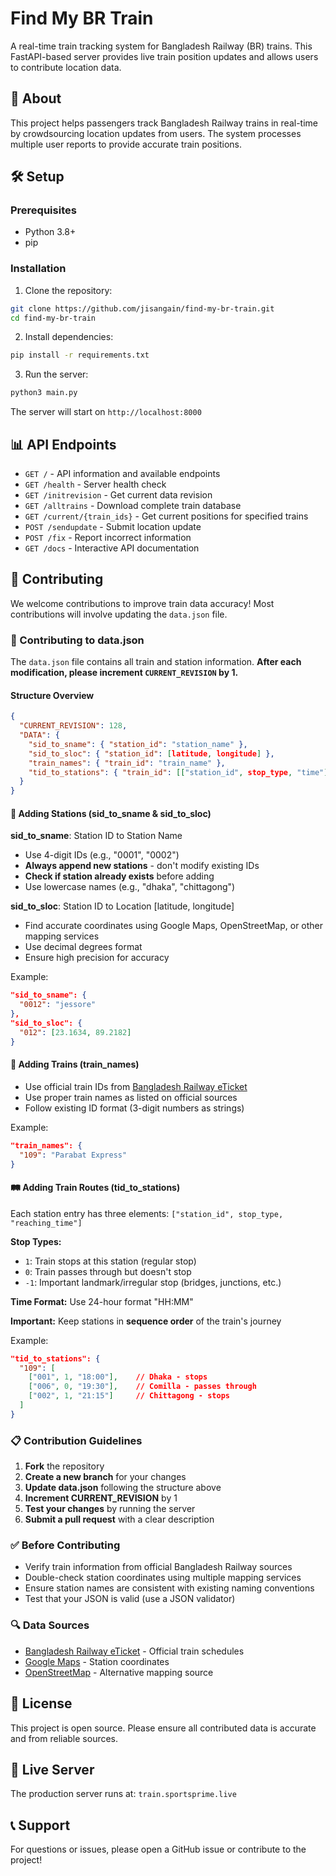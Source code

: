 # Find My BR Train

A real-time train tracking system for Bangladesh Railway (BR) trains. This FastAPI-based server provides live train position updates and allows users to contribute location data.

## 🚂 About

This project helps passengers track Bangladesh Railway trains in real-time by crowdsourcing location updates from users. The system processes multiple user reports to provide accurate train positions.

## 🛠️ Setup

### Prerequisites
- Python 3.8+
- pip

### Installation
1. Clone the repository:
```bash
git clone https://github.com/jisangain/find-my-br-train.git
cd find-my-br-train
```

2. Install dependencies:
```bash
pip install -r requirements.txt
```

3. Run the server:
```bash
python3 main.py
```

The server will start on `http://localhost:8000`

## 📊 API Endpoints

- `GET /` - API information and available endpoints
- `GET /health` - Server health check
- `GET /initrevision` - Get current data revision
- `GET /alltrains` - Download complete train database
- `GET /current/{train_ids}` - Get current positions for specified trains
- `POST /sendupdate` - Submit location update
- `POST /fix` - Report incorrect information
- `GET /docs` - Interactive API documentation

## 🤝 Contributing

We welcome contributions to improve train data accuracy! Most contributions will involve updating the `data.json` file.

### 📝 Contributing to data.json

The `data.json` file contains all train and station information. **After each modification, please increment `CURRENT_REVISION` by 1.**

#### Structure Overview

```json
{
  "CURRENT_REVISION": 128,
  "DATA": {
    "sid_to_sname": { "station_id": "station_name" },
    "sid_to_sloc": { "station_id": [latitude, longitude] },
    "train_names": { "train_id": "train_name" },
    "tid_to_stations": { "train_id": [["station_id", stop_type, "time"]] }
  }
}
```

#### 🚉 Adding Stations (sid_to_sname & sid_to_sloc)

**sid_to_sname**: Station ID to Station Name
- Use 4-digit IDs (e.g., "0001", "0002")
- **Always append new stations** - don't modify existing IDs
- **Check if station already exists** before adding
- Use lowercase names (e.g., "dhaka", "chittagong")

**sid_to_sloc**: Station ID to Location [latitude, longitude]
- Find accurate coordinates using Google Maps, OpenStreetMap, or other mapping services
- Use decimal degrees format
- Ensure high precision for accuracy

Example:
```json
"sid_to_sname": {
  "0012": "jessore"
},
"sid_to_sloc": {
  "012": [23.1634, 89.2182]
}
```

#### 🚆 Adding Trains (train_names)

- Use official train IDs from [Bangladesh Railway eTicket](https://eticket.railway.gov.bd/en)
- Use proper train names as listed on official sources
- Follow existing ID format (3-digit numbers as strings)

Example:
```json
"train_names": {
  "109": "Parabat Express"
}
```

#### 🛤️ Adding Train Routes (tid_to_stations)

Each station entry has three elements: `["station_id", stop_type, "reaching_time"]`

**Stop Types:**
- `1`: Train stops at this station (regular stop)
- `0`: Train passes through but doesn't stop
- `-1`: Important landmark/irregular stop (bridges, junctions, etc.)

**Time Format:** Use 24-hour format "HH:MM"

**Important:** Keep stations in **sequence order** of the train's journey

Example:
```json
"tid_to_stations": {
  "109": [
    ["001", 1, "18:00"],    // Dhaka - stops
    ["006", 0, "19:30"],    // Comilla - passes through
    ["002", 1, "21:15"]     // Chittagong - stops
  ]
}
```

### 📋 Contribution Guidelines

1. **Fork** the repository
2. **Create a new branch** for your changes
3. **Update data.json** following the structure above
4. **Increment CURRENT_REVISION** by 1
5. **Test your changes** by running the server
6. **Submit a pull request** with a clear description

### ✅ Before Contributing

- Verify train information from official Bangladesh Railway sources
- Double-check station coordinates using multiple mapping services
- Ensure station names are consistent with existing naming conventions
- Test that your JSON is valid (use a JSON validator)

### 🔍 Data Sources

- [Bangladesh Railway eTicket](https://eticket.railway.gov.bd/en) - Official train schedules
- [Google Maps](https://maps.google.com) - Station coordinates
- [OpenStreetMap](https://www.openstreetmap.org) - Alternative mapping source

## 📄 License

This project is open source. Please ensure all contributed data is accurate and from reliable sources.

## 🚀 Live Server

The production server runs at: `train.sportsprime.live`

## 📞 Support

For questions or issues, please open a GitHub issue or contribute to the project!